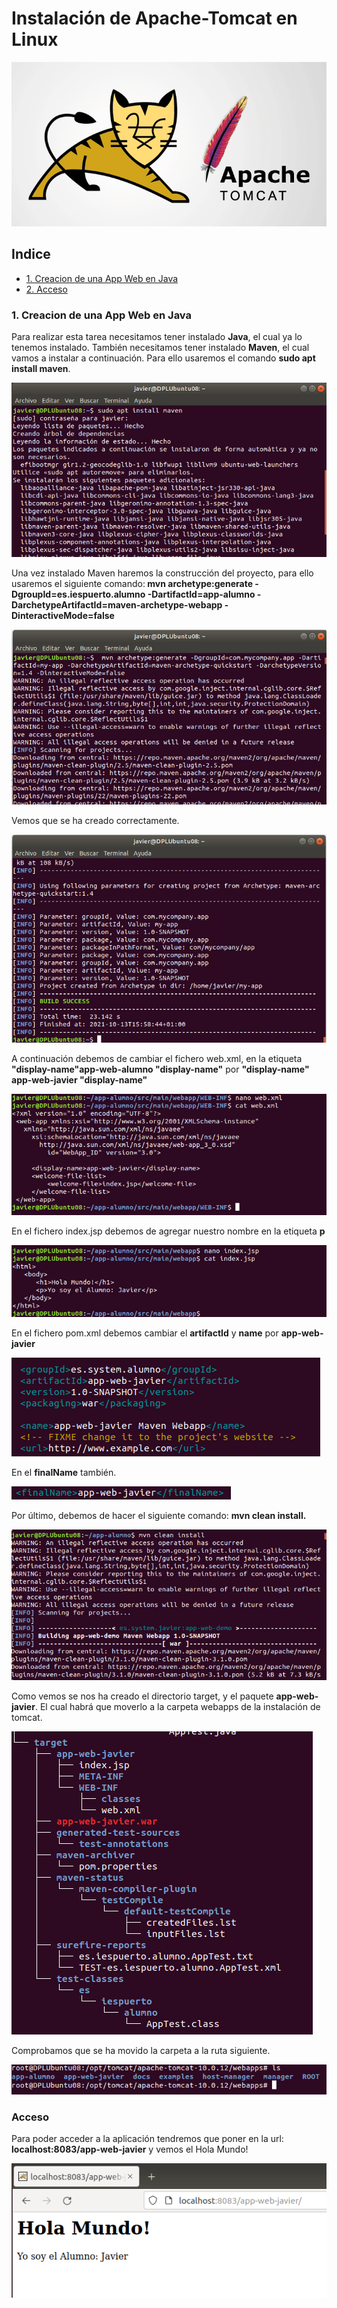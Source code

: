 # Instalación de Apache-Tomcat en Linux

![logo-tomcat](https://github.com/Regnierd/Apache2/blob/main/InstalacionTomcat/img/apache-tomcat.png)

## Indice

- <a href="#1">1. Creacion de una App Web en Java</a>
- <a href="#2">2. Acceso</a>

<a name="1"></a>

### 1. Creacion de una App Web en Java

Para realizar esta tarea necesitamos tener instalado <b>Java</b>, el cual ya lo tenemos instalado. También necesitamos tener instalado <b>Maven</b>, el cual vamos a instalar a continuación. Para ello usaremos el comando <b>sudo apt install maven</b>.

![1](https://github.com/Regnierd/Apache2/blob/main/DespliegueAppWeb/img/1.png)

Una vez instalado Maven haremos la construcción del proyecto, para ello usaremos el siguiente comando:<b> mvn archetype:generate -DgroupId=es.iespuerto.alumno -DartifactId=app-alumno -DarchetypeArtifactId=maven-archetype-webapp -DinteractiveMode=false</b>

![2](https://github.com/Regnierd/Apache2/blob/main/DespliegueAppWeb/img/2.png)

Vemos que se ha creado correctamente.

![3](https://github.com/Regnierd/Apache2/blob/main/DespliegueAppWeb/img/3.png)

A continuación debemos de cambiar el fichero web.xml, en la etiqueta <b>"display-name"app-web-alumno "display-name"</b> por <b>"display-name" app-web-javier "display-name"</b>

![4](https://github.com/Regnierd/Apache2/blob/main/DespliegueAppWeb/img/5.png)

En el fichero index.jsp debemos de agregar nuestro nombre en la etiqueta <b>p</b>

![5](https://github.com/Regnierd/Apache2/blob/main/DespliegueAppWeb/img/6.png)

En el fichero pom.xml debemos cambiar el <b>artifactId</b> y <b>name</b> por <b>app-web-javier</b>

![6](https://github.com/Regnierd/Apache2/blob/main/DespliegueAppWeb/img/9.png)

En el <b>finalName</b> también.

![7](https://github.com/Regnierd/Apache2/blob/main/DespliegueAppWeb/img/10.png)

Por último, debemos de hacer el siguiente comando: <b>mvn clean install.</b>

![8](https://github.com/Regnierd/Apache2/blob/main/DespliegueAppWeb/img/7.png)

Como vemos se nos ha creado el directorio target, y el paquete <b>app-web-javier</b>. El cual habrá que moverlo a la carpeta webapps de la instalación de tomcat.

![9](https://github.com/Regnierd/Apache2/blob/main/DespliegueAppWeb/img/11.png)

Comprobamos que se ha movido la carpeta a la ruta siguiente.

![10](https://github.com/Regnierd/Apache2/blob/main/DespliegueAppWeb/img/12.png)

<a name="2"></a>

### Acceso
Para poder acceder a la aplicación tendremos que poner en la url: <b>localhost:8083/app-web-javier</b> y vemos el Hola Mundo!

![11](https://github.com/Regnierd/Apache2/blob/main/DespliegueAppWeb/img/8.png)



